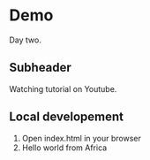 # Demo

Day two.

## Subheader

Watching tutorial on Youtube.

## Local developement

1. Open index.html in your browser
2. Hello world from Africa
